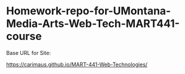 # Homework-repo-for-UMontana-Media-Arts-Web-Tech-MART441-course

Base URL for Site:

https://carimaus.github.io/MART-441-Web-Technologies/
